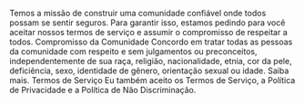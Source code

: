 Temos a missão de construir uma comunidade confiável onde todos possam se sentir seguros. Para garantir isso, estamos pedindo para você aceitar nossos termos de serviço e assumir o compromisso de respeitar a todos.
Compromisso da Comunidade
Concordo em tratar todas as pessoas da comunidade com respeito e sem julgamentos ou preconceitos, independentemente de sua raça, religião, nacionalidade, etnia, cor da pele, deficiência, sexo, identidade de gênero, orientação sexual ou idade. Saiba mais.
Termos de Serviço
Eu também aceito os Termos de Serviço, a Política de Privacidade e a Política de Não Discriminação.